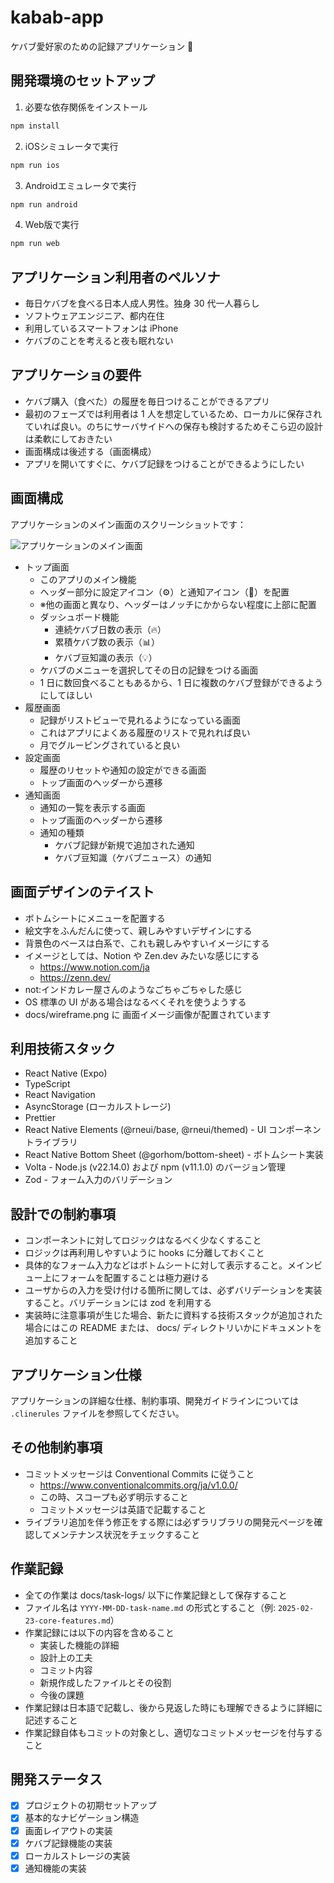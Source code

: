 # kabab-app

ケバブ愛好家のための記録アプリケーション 🥙

## 開発環境のセットアップ

1. 必要な依存関係をインストール

```bash
npm install
```

2. iOSシミュレータで実行

```bash
npm run ios
```

3. Androidエミュレータで実行

```bash
npm run android
```

4. Web版で実行

```bash
npm run web
```

## アプリケーション利用者のペルソナ

- 毎日ケバブを食べる日本人成人男性。独身 30 代一人暮らし
- ソフトウェアエンジニア、都内在住
- 利用しているスマートフォンは iPhone
- ケバブのことを考えると夜も眠れない

## アプリケーショの要件

- ケバブ購入（食べた）の履歴を毎日つけることができるアプリ
- 最初のフェーズでは利用者は 1 人を想定しているため、ローカルに保存されていれば良い。のちにサーバサイドへの保存も検討するためそこら辺の設計は柔軟にしておきたい
- 画面構成は後述する（画面構成）
- アプリを開いてすぐに、ケバブ記録をつけることができるようにしたい

## 画面構成

アプリケーションのメイン画面のスクリーンショットです：

![アプリケーションのメイン画面](docs/app-screenshot.png)

- トップ画面
  - このアプリのメイン機能
  - ヘッダー部分に設定アイコン（⚙️）と通知アイコン（🔔）を配置
  - ※他の画面と異なり、ヘッダーはノッチにかからない程度に上部に配置
  - ダッシュボード機能
    - 連続ケバブ日数の表示（🔥）
    - 累積ケバブ数の表示（📊）
    - ケバブ豆知識の表示（💡）
  - ケバブのメニューを選択してその日の記録をつける画面
  - 1 日に数回食べることもあるから、1 日に複数のケバブ登録ができるようにしてほしい
- 履歴画面
  - 記録がリストビューで見れるようになっている画面
  - これはアプリによくある履歴のリストで見れれば良い
  - 月でグルーピングされていると良い
- 設定画面
  - 履歴のリセットや通知の設定ができる画面
  - トップ画面のヘッダーから遷移
- 通知画面
  - 通知の一覧を表示する画面
  - トップ画面のヘッダーから遷移
  - 通知の種類
    - ケバブ記録が新規で追加された通知
    - ケバブ豆知識（ケバブニュース）の通知

## 画面デザインのテイスト

- ボトムシートにメニューを配置する
- 絵文字をふんだんに使って、親しみやすいデザインにする
- 背景色のベースは白系で、これも親しみやすいイメージにする
- イメージとしては、Notion や Zen.dev みたいな感じにする
  - https://www.notion.com/ja
  - https://zenn.dev/
- not:インドカレー屋さんのようなごちゃごちゃした感じ
- OS 標準の UI がある場合はなるべくそれを使うようする
- docs/wireframe.png に 画面イメージ画像が配置されています

## 利用技術スタック

- React Native (Expo)
- TypeScript
- React Navigation
- AsyncStorage (ローカルストレージ)
- Prettier
- React Native Elements (@rneui/base, @rneui/themed) - UI コンポーネントライブラリ
- React Native Bottom Sheet (@gorhom/bottom-sheet) - ボトムシート実装
- Volta - Node.js (v22.14.0) および npm (v11.1.0) のバージョン管理
- Zod - フォーム入力のバリデーション


## 設計での制約事項
- コンポーネントに対してロジックはなるべく少なくすること
- ロジックは再利用しやすいように hooks に分離しておくこと
- 具体的なフォーム入力などはボトムシートに対して表示すること。メインビュー上にフォームを配置することは極力避ける
- ユーザからの入力を受け付ける箇所に関しては、必ずバリデーションを実装すること。バリデーションには zod を利用する
- 実装時に注意事項が生じた場合、新たに資料する技術スタックが追加された場合にはこの README または、 docs/ ディレクトリいかにドキュメントを追加すること

## アプリケーション仕様

アプリケーションの詳細な仕様、制約事項、開発ガイドラインについては `.clinerules` ファイルを参照してください。

## その他制約事項

- コミットメッセージは Conventional Commits に従うこと
  - https://www.conventionalcommits.org/ja/v1.0.0/
  - この時、スコープも必ず明示すること
  - コミットメッセージは英語で記載すること
- ライブラリ追加を伴う修正をする際には必ずラリブラリの開発元ページを確認してメンテナンス状況をチェックすること

## 作業記録

- 全ての作業は docs/task-logs/ 以下に作業記録として保存すること
- ファイル名は `YYYY-MM-DD-task-name.md` の形式とすること（例: `2025-02-23-core-features.md`）
- 作業記録には以下の内容を含めること
  - 実装した機能の詳細
  - 設計上の工夫
  - コミット内容
  - 新規作成したファイルとその役割
  - 今後の課題
- 作業記録は日本語で記載し、後から見返した時にも理解できるように詳細に記述すること
- 作業記録自体もコミットの対象とし、適切なコミットメッセージを付与すること

## 開発ステータス

- [x] プロジェクトの初期セットアップ
- [x] 基本的なナビゲーション構造
- [x] 画面レイアウトの実装
- [x] ケバブ記録機能の実装
- [x] ローカルストレージの実装
- [x] 通知機能の実装
